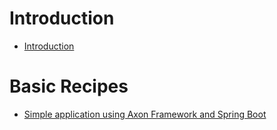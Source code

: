 Introduction
============

* [Introduction](README.md)

Basic Recipes
=============

* [Simple application using Axon Framework and Spring Boot](version-3.1.X/16_basic-axon-framework-application-with-spring-boot.md)
